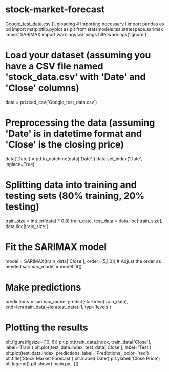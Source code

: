 # stock-market-forecast
[Google_test_data.csv](https://github.com/detailhunter/stock-market-forecast/files/14899977/Google_test_data.csv)
[Uploading # Importing necessary l
import pandas as pd
import matplotlib.pyplot as plt
from statsmodels.tsa.statespace.sarimax import SARIMAX
import warnings
warnings.filterwarnings('ignore')


# Load your dataset (assuming you have a CSV file named 'stock_data.csv' with 'Date' and 'Close' columns)
data = pd.read_csv('Google_test_data.csv')

# Preprocessing the data (assuming 'Date' is in datetime format and 'Close' is the closing price)
data['Date'] = pd.to_datetime(data['Date'])
data.set_index('Date', inplace=True)


# Splitting data into training and testing sets (80% training, 20% testing)
train_size = int(len(data) * 0.8)
train_data, test_data = data.iloc[:train_size], data.iloc[train_size:]

# Fit the SARIMAX model
model = SARIMAX(train_data['Close'], order=(5,1,0))  # Adjust the order as needed
sarimax_model = model.fit()

# Make predictions
predictions = sarimax_model.predict(start=len(train_data), end=len(train_data)+len(test_data)-1, typ='levels')

# Plotting the results
plt.figure(figsize=(10, 6))
plt.plot(train_data.index, train_data['Close'], label='Train')
plt.plot(test_data.index, test_data['Close'], label='Test')
plt.plot(test_data.index, predictions, label='Predictions', color='red')
plt.title('Stock Market Forecast')
plt.xlabel('Date')
plt.ylabel('Close Price')
plt.legend()
plt.show()
main.py…]()
